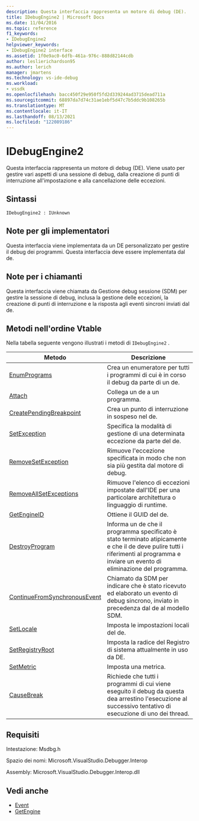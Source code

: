 ```yaml
---
description: Questa interfaccia rappresenta un motore di debug (DE).
title: IDebugEngine2 | Microsoft Docs
ms.date: 11/04/2016
ms.topic: reference
f1_keywords:
- IDebugEngine2
helpviewer_keywords:
- IDebugEngine2 interface
ms.assetid: 1f0e9ac0-6dfb-461a-976c-888d82144cdb
author: leslierichardson95
ms.author: lerich
manager: jmartens
ms.technology: vs-ide-debug
ms.workload:
- vssdk
ms.openlocfilehash: bacc450f29e950f5fd2d339244ad3715dead711a
ms.sourcegitcommit: 68897da7d74c31ae1ebf5d47c7b5ddc9b108265b
ms.translationtype: MT
ms.contentlocale: it-IT
ms.lasthandoff: 08/13/2021
ms.locfileid: "122089186"
---
```

# <a name="idebugengine2"></a>IDebugEngine2
Questa interfaccia rappresenta un motore di debug (DE). Viene usato per gestire vari aspetti di una sessione di debug, dalla creazione di punti di interruzione all'impostazione e alla cancellazione delle eccezioni.

## <a name="syntax"></a>Sintassi

```
IDebugEngine2 : IUnknown
```

## <a name="notes-for-implementers"></a>Note per gli implementatori
 Questa interfaccia viene implementata da un DE personalizzato per gestire il debug dei programmi. Questa interfaccia deve essere implementata dal de.

## <a name="notes-for-callers"></a>Note per i chiamanti
 Questa interfaccia viene chiamata da Gestione debug sessione (SDM) per gestire la sessione di debug, inclusa la gestione delle eccezioni, la creazione di punti di interruzione e la risposta agli eventi sincroni inviati dal de.

## <a name="methods-in-vtable-order"></a>Metodi nell'ordine Vtable
 Nella tabella seguente vengono illustrati i metodi di `IDebugEngine2` .

|Metodo|Descrizione|
|------------|-----------------|
|[EnumPrograms](../../../extensibility/debugger/reference/idebugengine2-enumprograms.md)|Crea un enumeratore per tutti i programmi di cui è in corso il debug da parte di un de.|
|[Attach](../../../extensibility/debugger/reference/idebugengine2-attach.md)|Collega un de a un programma.|
|[CreatePendingBreakpoint](../../../extensibility/debugger/reference/idebugengine2-creatependingbreakpoint.md)|Crea un punto di interruzione in sospeso nel de.|
|[SetException](../../../extensibility/debugger/reference/idebugengine2-setexception.md)|Specifica la modalità di gestione di una determinata eccezione da parte del de.|
|[RemoveSetException](../../../extensibility/debugger/reference/idebugengine2-removesetexception.md)|Rimuove l'eccezione specificata in modo che non sia più gestita dal motore di debug.|
|[RemoveAllSetExceptions](../../../extensibility/debugger/reference/idebugengine2-removeallsetexceptions.md)|Rimuove l'elenco di eccezioni impostate dall'IDE per una particolare architettura o linguaggio di runtime.|
|[GetEngineID](../../../extensibility/debugger/reference/idebugengine2-getengineid.md)|Ottiene il GUID del de.|
|[DestroyProgram](../../../extensibility/debugger/reference/idebugengine2-destroyprogram.md)|Informa un de che il programma specificato è stato terminato atipicamente e che il de deve pulire tutti i riferimenti al programma e inviare un evento di eliminazione del programma.|
|[ContinueFromSynchronousEvent](../../../extensibility/debugger/reference/idebugengine2-continuefromsynchronousevent.md)|Chiamato da SDM per indicare che è stato ricevuto ed elaborato un evento di debug sincrono, inviato in precedenza dal de al modello SDM.|
|[SetLocale](../../../extensibility/debugger/reference/idebugengine2-setlocale.md)|Imposta le impostazioni locali del de.|
|[SetRegistryRoot](../../../extensibility/debugger/reference/idebugengine2-setregistryroot.md)|Imposta la radice del Registro di sistema attualmente in uso da DE.|
|[SetMetric](../../../extensibility/debugger/reference/idebugengine2-setmetric.md)|Imposta una metrica.|
|[CauseBreak](../../../extensibility/debugger/reference/idebugengine2-causebreak.md)|Richiede che tutti i programmi di cui viene eseguito il debug da questa dea arrestino l'esecuzione al successivo tentativo di esecuzione di uno dei thread.|

## <a name="requirements"></a>Requisiti
 Intestazione: Msdbg.h

 Spazio dei nomi: Microsoft.VisualStudio.Debugger.Interop

 Assembly: Microsoft.VisualStudio.Debugger.Interop.dll

## <a name="see-also"></a>Vedi anche
- [Event](../../../extensibility/debugger/reference/idebugeventcallback2-event.md)
- [GetEngine](../../../extensibility/debugger/reference/idebugenginecreateevent2-getengine.md)
